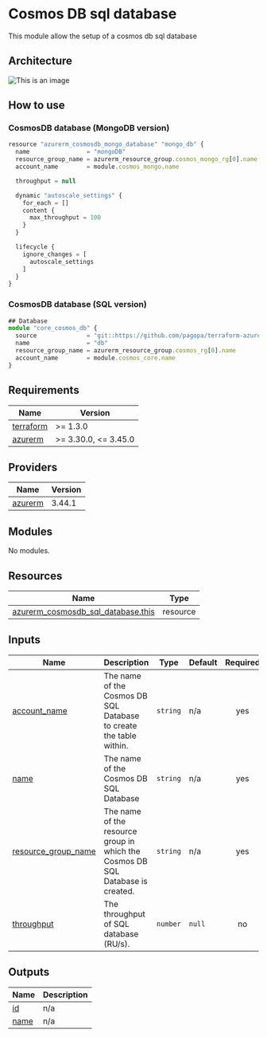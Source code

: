 # Cosmos DB sql database

This module allow the setup of a cosmos db sql database

## Architecture

![This is an image](./docs/module-arch.drawio.png)

## How to use

### CosmosDB database (MongoDB version)

```ts
resource "azurerm_cosmosdb_mongo_database" "mongo_db" {
  name                = "mongoDB"
  resource_group_name = azurerm_resource_group.cosmos_mongo_rg[0].name
  account_name        = module.cosmos_mongo.name

  throughput = null

  dynamic "autoscale_settings" {
    for_each = []
    content {
      max_throughput = 100
    }
  }

  lifecycle {
    ignore_changes = [
      autoscale_settings
    ]
  }
}
```

### CosmosDB database (SQL version)

```ts
## Database
module "core_cosmos_db" {
  source              = "git::https://github.com/pagopa/terraform-azurerm-v3.git//cosmosdb_sql_database?ref=v3.15.0"
  name                = "db"
  resource_group_name = azurerm_resource_group.cosmos_rg[0].name
  account_name        = module.cosmos_core.name
}
```

<!-- markdownlint-disable -->
<!-- BEGINNING OF PRE-COMMIT-TERRAFORM DOCS HOOK -->
## Requirements

| Name | Version |
|------|---------|
| <a name="requirement_terraform"></a> [terraform](#requirement\_terraform) | >= 1.3.0 |
| <a name="requirement_azurerm"></a> [azurerm](#requirement\_azurerm) | >= 3.30.0, <= 3.45.0 |

## Providers

| Name | Version |
|------|---------|
| <a name="provider_azurerm"></a> [azurerm](#provider\_azurerm) | 3.44.1 |

## Modules

No modules.

## Resources

| Name | Type |
|------|------|
| [azurerm_cosmosdb_sql_database.this](https://registry.terraform.io/providers/hashicorp/azurerm/latest/docs/resources/cosmosdb_sql_database) | resource |

## Inputs

| Name | Description | Type | Default | Required |
|------|-------------|------|---------|:--------:|
| <a name="input_account_name"></a> [account\_name](#input\_account\_name) | The name of the Cosmos DB SQL Database to create the table within. | `string` | n/a | yes |
| <a name="input_name"></a> [name](#input\_name) | The name of the Cosmos DB SQL Database | `string` | n/a | yes |
| <a name="input_resource_group_name"></a> [resource\_group\_name](#input\_resource\_group\_name) | The name of the resource group in which the Cosmos DB SQL Database is created. | `string` | n/a | yes |
| <a name="input_throughput"></a> [throughput](#input\_throughput) | The throughput of SQL database (RU/s). | `number` | `null` | no |

## Outputs

| Name | Description |
|------|-------------|
| <a name="output_id"></a> [id](#output\_id) | n/a |
| <a name="output_name"></a> [name](#output\_name) | n/a |
<!-- END OF PRE-COMMIT-TERRAFORM DOCS HOOK -->
